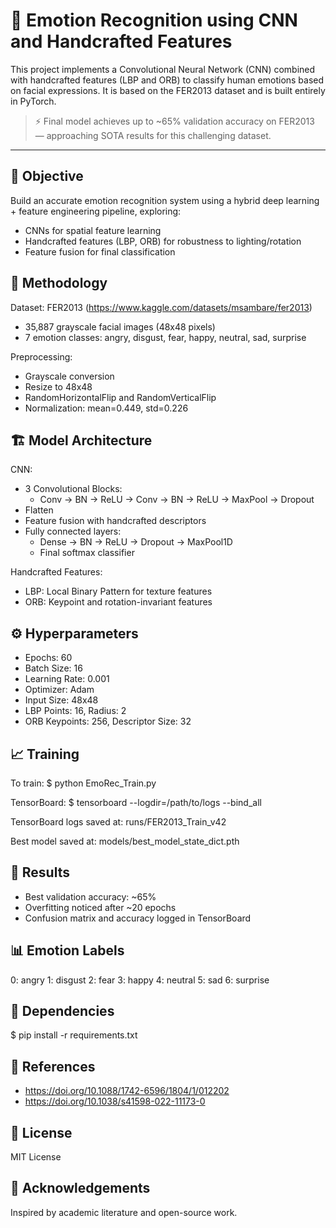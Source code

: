 🧠 Emotion Recognition using CNN and Handcrafted Features
========================================================

This project implements a Convolutional Neural Network (CNN) combined with handcrafted features (LBP and ORB) to classify human emotions based on facial expressions. It is based on the FER2013 dataset and is built entirely in PyTorch.

> ⚡ Final model achieves up to ~65% validation accuracy on FER2013 — approaching SOTA results for this challenging dataset.

--------------------------------------------------------

🎯 Objective
------------

Build an accurate emotion recognition system using a hybrid deep learning + feature engineering pipeline, exploring:
- CNNs for spatial feature learning
- Handcrafted features (LBP, ORB) for robustness to lighting/rotation
- Feature fusion for final classification

🧠 Methodology
--------------

Dataset: FER2013 (https://www.kaggle.com/datasets/msambare/fer2013)

- 35,887 grayscale facial images (48x48 pixels)
- 7 emotion classes: angry, disgust, fear, happy, neutral, sad, surprise

Preprocessing:
- Grayscale conversion
- Resize to 48x48
- RandomHorizontalFlip and RandomVerticalFlip
- Normalization: mean=0.449, std=0.226

🏗️ Model Architecture
----------------------

CNN:
- 3 Convolutional Blocks:
  - Conv → BN → ReLU → Conv → BN → ReLU → MaxPool → Dropout
- Flatten
- Feature fusion with handcrafted descriptors
- Fully connected layers:
  - Dense → BN → ReLU → Dropout → MaxPool1D
  - Final softmax classifier

Handcrafted Features:
- LBP: Local Binary Pattern for texture features
- ORB: Keypoint and rotation-invariant features

⚙️ Hyperparameters
-------------------

- Epochs: 60
- Batch Size: 16
- Learning Rate: 0.001
- Optimizer: Adam
- Input Size: 48x48
- LBP Points: 16, Radius: 2
- ORB Keypoints: 256, Descriptor Size: 32

📈 Training
------------

To train:
$ python EmoRec_Train.py

TensorBoard:
$ tensorboard --logdir=/path/to/logs --bind_all

TensorBoard logs saved at:
runs/FER2013_Train_v42

Best model saved at:
models/best_model_state_dict.pth

🧪 Results
-----------

- Best validation accuracy: ~65%
- Overfitting noticed after ~20 epochs
- Confusion matrix and accuracy logged in TensorBoard

📊 Emotion Labels
------------------

0: angry
1: disgust
2: fear
3: happy
4: neutral
5: sad
6: surprise

🧰 Dependencies
----------------

$ pip install -r requirements.txt


🔬 References
--------------

- https://doi.org/10.1088/1742-6596/1804/1/012202
- https://doi.org/10.1038/s41598-022-11173-0


📌 License
-----------

MIT License

🙌 Acknowledgements
--------------------

Inspired by academic literature and open-source work.
